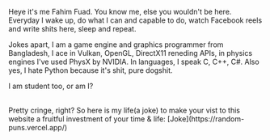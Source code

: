Heye it's me Fahim Fuad. You know me, else you wouldn't be here. Everyday I wake up, do what I can and capable to do, watch Facebook reels and write shits here, sleep and repeat.

Jokes apart, I am a game engine and graphics programmer from Bangladesh, I ace in Vulkan, OpenGL, DirectX11 reneding APIs, in physics engines I've used PhysX by NVIDIA. In languages, I speak C, C++, C#. Also yes, I hate Python because it's shit, pure dogshit.
<br>

I am student too, or am I?

<br>
Pretty cringe, right? 
So here is my life(a joke) to make your vist to this website a fruitful investment of your time & life: [Joke](https://random-puns.vercel.app/)
